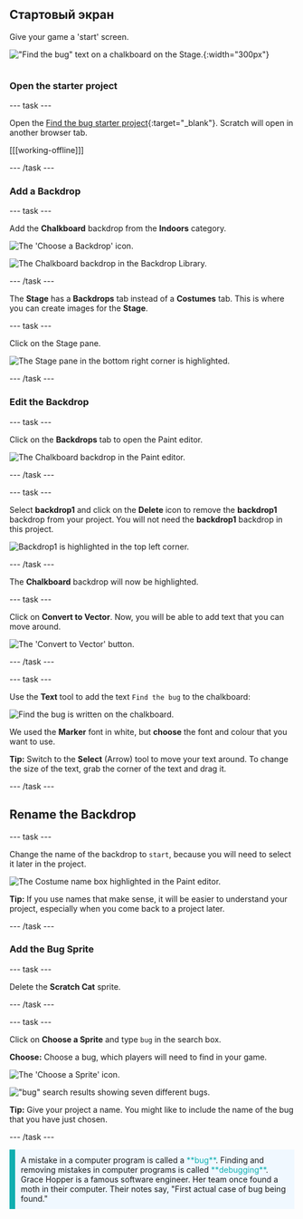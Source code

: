 ## Стартовый экран

<div style="display: flex; flex-wrap: wrap">
<div style="flex-basis: 200px; flex-grow: 1; margin-right: 15px;">
Give your game a 'start' screen.
</div>
<div>

!["Find the bug" text on a chalkboard on the Stage.](images/start-screen.png){:width="300px"}

</div>
</div>

### Open the starter project

--- task ---

Open the [Find the bug starter project](https://scratch.mit.edu/projects/582214723/editor){:target="_blank"}. Scratch will open in another browser tab.

[[[working-offline]]]

--- /task ---

### Add a Backdrop

--- task ---

Add the **Chalkboard** backdrop from the **Indoors** category.

![The 'Choose a Backdrop' icon.](images/backdrop-button.png)

![The Chalkboard backdrop in the Backdrop Library.](images/chalkboard.png)

--- /task ---

The **Stage** has a **Backdrops** tab instead of a **Costumes** tab. This is where you can create images for the **Stage**.

--- task ---

Click on the Stage pane.

![The Stage pane in the bottom right corner is highlighted.](images/stage-pane.png)

--- /task ---

### Edit the Backdrop

--- task ---

Click on the **Backdrops** tab to open the Paint editor.

![The Chalkboard backdrop in the Paint editor.](images/chalkboard-paint.png)

--- /task ---

--- task ---

Select **backdrop1** and click on the **Delete** icon to remove the **backdrop1** backdrop from your project. You will not need the **backdrop1** backdrop in this project.

![Backdrop1 is highlighted in the top left corner.](images/delete-backdrop1.png)

--- /task ---

The **Chalkboard** backdrop will now be highlighted.

--- task ---

Click on **Convert to Vector**. Now, you will be able to add text that you can move around.

![The 'Convert to Vector' button.](images/vector-button.png)

--- /task ---

--- task ---

Use the **Text** tool to add the text `Find the bug` to the chalkboard:

![Find the bug is written on the chalkboard.](images/chalkboard-text.png)

We used the **Marker** font in white, but **choose** the font and colour that you want to use.

**Tip:** Switch to the **Select** (Arrow) tool to move your text around. To change the size of the text, grab the corner of the text and drag it.

--- /task ---

## Rename the Backdrop

--- task ---

Change the name of the backdrop to `start`, because you will need to select it later in the project.

![The Costume name box highlighted in the Paint editor.](images/start-screen-name.png)

**Tip:** If you use names that make sense, it will be easier to understand your project, especially when you come back to a project later.

--- /task ---

### Add the Bug Sprite

--- task ---

Delete the **Scratch Cat** sprite.

--- /task ---

--- task ---

Click on **Choose a Sprite** and type `bug` in the search box.

**Choose:** Choose a bug, which players will need to find in your game.

![The 'Choose a Sprite' icon.](images/sprite-button.png)

!["bug" search results showing seven different bugs.](images/bug-search.png)

**Tip:** Give your project a name. You might like to include the name of the bug that you have just chosen.

--- /task ---

<p style="border-left: solid; border-width:10px; border-color: #0faeb0; background-color: aliceblue; padding: 10px;">
A mistake in a computer program is called a <span style="color: #0faeb0">**bug**</span>. Finding and removing mistakes in computer programs is called <span style="color: #0faeb0">**debugging**</span>. Grace Hopper is a famous software engineer. Her team once found a moth in their computer. Their notes say, "First actual case of bug being found."
</p>


